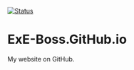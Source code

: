 [![Status](https://img.shields.io/website/https/ExE-Boss.tech.svg?label=status)](https://ExE-Boss.tech)

ExE-Boss.GitHub.io
==================

My website on GitHub.
